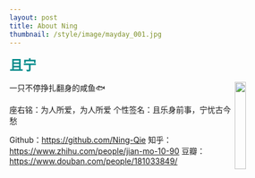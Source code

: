 ```yaml
---
layout: post
title: About Ning
thumbnail: /style/image/mayday_001.jpg
---
```


<font color=#008B8B size=5>**且宁**</font>

<img src="http://qiening.top/upload/2020/06/%E5%A4%B4%E5%83%8F2020-030316e8fe2d41f89a2408042a63bb1e.png" 
width="20%" div align=right div border-radius=25px />



一只不停挣扎翻身的咸鱼🐟

座右铭：为人所爱，为人所爱
个性签名：且乐身前事，宁忧古今愁

Github：https://github.com/Ning-Qie
知乎：https://www.zhihu.com/people/jian-mo-10-90
豆瓣：https://www.douban.com/people/181033849/
